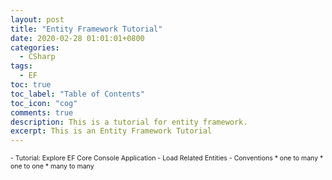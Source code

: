 ```yaml
---
layout: post
title: "Entity Framework Tutorial"
date: 2020-02-28 01:01:01+0800
categories:
  - CSharp
tags:
  - EF
toc: true
toc_label: "Table of Contents"
toc_icon: "cog"
comments: true
description: This is a tutorial for entity framework.
excerpt: This is an Entity Framework Tutorial
---
```

<span style="font-size: 0.75em;">
<span>
- <a href="/blog/csharp/2020/02/25/Tutorial-Explore-EF-Core-Console-Application/" style="cursor: pointer;text-decoration: none;">Tutorial: Explore EF Core Console Application</a>
- <a href="/blog/csharp/2020/02/28/EF-Core-Load-Related-Entities/" style="cursor: pointer;text-decoration: none;" >Load Related Entities</a>
- Conventions
	* one to many
	* one to one
	* many to many